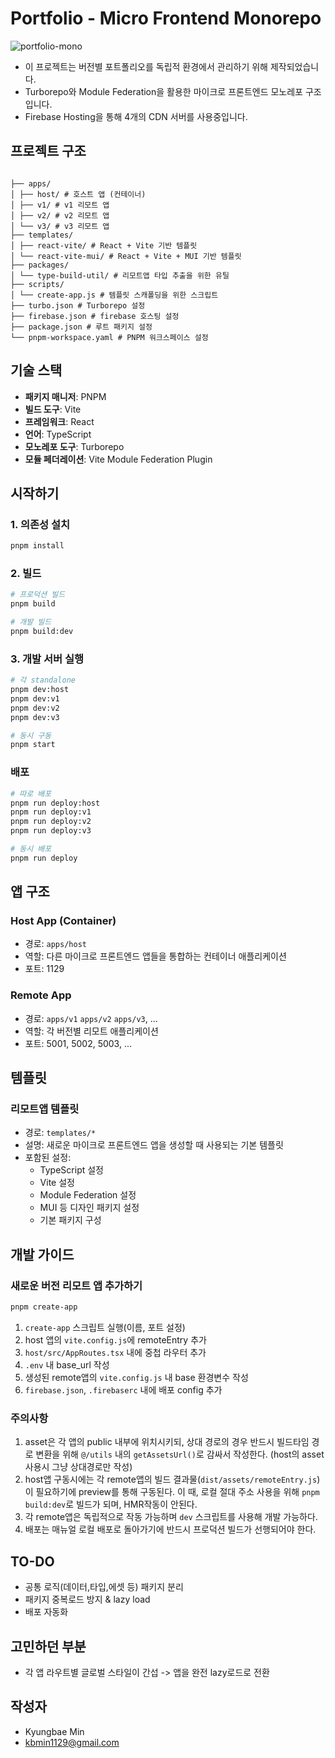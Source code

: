 # Portfolio - Micro Frontend Monorepo

![portfolio-mono](https://github.com/user-attachments/assets/a228aa0a-bdbf-47d1-94fb-60f7b883a435)

- 이 프로젝트는 버전별 포트폴리오를 독립적 환경에서 관리하기 위해 제작되었습니다.
- Turborepo와 Module Federation을 활용한 마이크로 프론트엔드 모노레포 구조입니다.
- Firebase Hosting을 통해 4개의 CDN 서버를 사용중입니다.

## 프로젝트 구조

```

├── apps/
│ ├── host/ # 호스트 앱 (컨테이너)
│ ├── v1/ # v1 리모트 앱
│ ├── v2/ # v2 리모트 앱
│ └── v3/ # v3 리모트 앱
├── templates/
│ ├── react-vite/ # React + Vite 기반 템플릿
│ └── react-vite-mui/ # React + Vite + MUI 기반 템플릿
├── packages/
│ └── type-build-util/ # 리모트앱 타입 추출을 위한 유틸
├── scripts/
│ └── create-app.js # 템플릿 스캐폴딩을 위한 스크립트
├── turbo.json # Turborepo 설정
├── firebase.json # firebase 호스팅 설정
├── package.json # 루트 패키지 설정
└── pnpm-workspace.yaml # PNPM 워크스페이스 설정
```

## 기술 스택

- **패키지 매니저**: PNPM
- **빌드 도구**: Vite
- **프레임워크**: React
- **언어**: TypeScript
- **모노레포 도구**: Turborepo
- **모듈 페더레이션**: Vite Module Federation Plugin

## 시작하기

### 1. 의존성 설치

```bash
pnpm install
```

### 2. 빌드

```bash
# 프로덕션 빌드
pnpm build

# 개발 빌드
pnpm build:dev
```

### 3. 개발 서버 실행

```bash
# 각 standalone
pnpm dev:host
pnpm dev:v1
pnpm dev:v2
pnpm dev:v3

# 동시 구동
pnpm start
```

### 배포

```bash
# 따로 배포
pnpm run deploy:host
pnpm run deploy:v1
pnpm run deploy:v2
pnpm run deploy:v3

# 동시 배포
pnpm run deploy
```

## 앱 구조

### Host App (Container)

- 경로: `apps/host`
- 역할: 다른 마이크로 프론트엔드 앱들을 통합하는 컨테이너 애플리케이션
- 포트: 1129

### Remote App

- 경로: `apps/v1` `apps/v2` `apps/v3`, ...
- 역할: 각 버전별 리모트 애플리케이션
- 포트: 5001, 5002, 5003, ...

## 템플릿

### 리모트앱 템플릿

- 경로: `templates/*`
- 설명: 새로운 마이크로 프론트엔드 앱을 생성할 때 사용되는 기본 템플릿
- 포함된 설정:
  - TypeScript 설정
  - Vite 설정
  - Module Federation 설정
  - MUI 등 디자인 패키지 설정
  - 기본 패키지 구성

## 개발 가이드

### 새로운 버전 리모트 앱 추가하기

```bash
pnpm create-app
```

1. `create-app` 스크립트 실행(이름, 포트 설정)
2. host 앱의 `vite.config.js`에 remoteEntry 추가
3. `host/src/AppRoutes.tsx` 내에 중첩 라우터 추가
4. `.env` 내 base_url 작성
5. 생성된 remote앱의 `vite.config.js` 내 base 환경변수 작성
6. `firebase.json`, `.firebaserc` 내에 배포 config 추가

### 주의사항

1. asset은 각 앱의 public 내부에 위치시키되, 상대 경로의 경우 반드시 빌드타임 경로 변환을 위해 `@/utils` 내의 `getAssetsUrl()`로 감싸서 작성한다. (host의 asset 사용시 그냥 상대경로만 작성)
2. host앱 구동시에는 각 remote앱의 빌드 결과물(`dist/assets/remoteEntry.js`)이 필요하기에 preview를 통해 구동된다. 이 때, 로컬 절대 주소 사용을 위해 `pnpm build:dev`로 빌드가 되며, HMR작동이 안된다.
3. 각 remote앱은 독립적으로 작동 가능하며 `dev` 스크립트를 사용해 개발 가능하다.
4. 배포는 매뉴얼 로컬 배포로 돌아가기에 반드시 프로덕션 빌드가 선행되어야 한다.

## TO-DO

- 공통 로직(데이터,타입,에셋 등) 패키지 분리
- 패키지 중복로드 방지 & lazy load
- 배포 자동화

## 고민하던 부분

- 각 앱 라우트별 글로벌 스타일이 간섭 -> 앱을 완전 lazy로드로 전환

## 작성자

- Kyungbae Min
- kbmin1129@gmail.com
